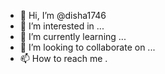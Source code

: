 - 👋 Hi, I’m @disha1746
- 👀 I’m interested in ...
- 🌱 I’m currently learning ...
- 💞️ I’m looking to collaborate on ...
- 📫 How to reach me .

<!---
disha1746/disha1746 is a ✨ special ✨ repository because its `README.md` (this file) appears on your GitHub profile.
You can click the Preview link to take a look at your changes.
--->
